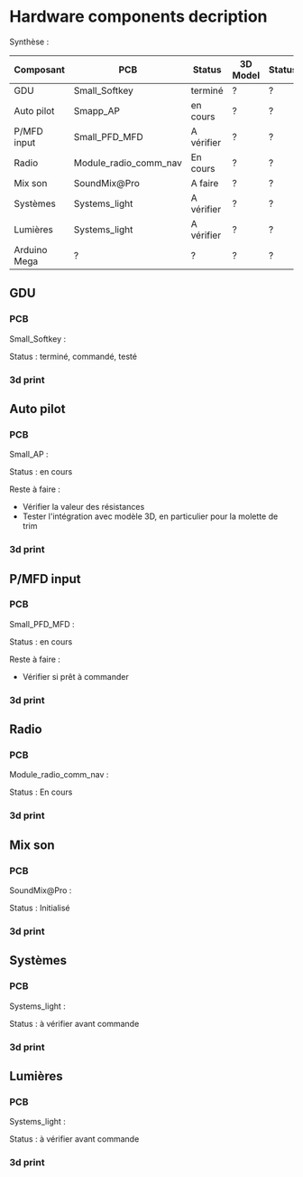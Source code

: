# Hardware components decription

Synthèse :

| Composant | PCB | Status | 3D Model | Status |
|-----------|-----|--------|----------|--------|
| GDU       | Small_Softkey |  terminé | ? | ? |
| Auto pilot | Smapp_AP | en cours | ? | ? |
| P/MFD input|  Small_PFD_MFD | A vérifier | ? | ? |
| Radio | Module_radio_comm_nav | En cours | ? | ? |
| Mix son | SoundMix@Pro    | A faire | ? | ? |
| Systèmes | Systems_light | A vérifier | ? | ? |
| Lumières | Systems_light | A vérifier | ? | ? |
| Arduino Mega | ? | ? | ? | ? | ? |

## GDU

### PCB

Small_Softkey :

Status : terminé, commandé, testé

### 3d print

## Auto pilot

### PCB

Small_AP :

Status : en cours

Reste à faire :

- Vérifier la valeur des résistances
- Tester l'intégration avec modèle 3D, en particulier pour la molette de trim

### 3d print

## P/MFD input

### PCB

Small_PFD_MFD :

Status : en cours

Reste à faire :

- Vérifier si prêt à commander

### 3d print

## Radio

### PCB

Module_radio_comm_nav :

Status : En cours

### 3d print

## Mix son

### PCB

SoundMix@Pro :

Status : Initialisé

### 3d print

## Systèmes

### PCB

Systems_light :

Status : à vérifier avant commande

### 3d print

## Lumières

### PCB

Systems_light :

Status : à vérifier avant commande
### 3d print